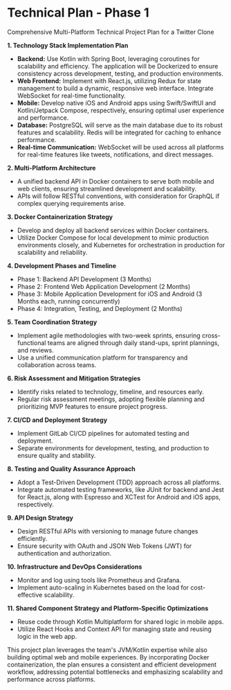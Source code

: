 # Technical Plan - Phase 1

Comprehensive Multi-Platform Technical Project Plan for a Twitter Clone

**1. Technology Stack Implementation Plan**

- **Backend:** Use Kotlin with Spring Boot, leveraging coroutines for scalability and efficiency. The application will be Dockerized to ensure consistency across development, testing, and production environments.
- **Web Frontend:** Implement with React.js, utilizing Redux for state management to build a dynamic, responsive web interface. Integrate WebSocket for real-time functionality.
- **Mobile:** Develop native iOS and Android apps using Swift/SwiftUI and Kotlin/Jetpack Compose, respectively, ensuring optimal user experience and performance.
- **Database:** PostgreSQL will serve as the main database due to its robust features and scalability. Redis will be integrated for caching to enhance performance.
- **Real-time Communication:** WebSocket will be used across all platforms for real-time features like tweets, notifications, and direct messages.

**2. Multi-Platform Architecture**

- A unified backend API in Docker containers to serve both mobile and web clients, ensuring streamlined development and scalability.
- APIs will follow RESTful conventions, with consideration for GraphQL if complex querying requirements arise.

**3. Docker Containerization Strategy**

- Develop and deploy all backend services within Docker containers.
- Utilize Docker Compose for local development to mimic production environments closely, and Kubernetes for orchestration in production for scalability and reliability.

**4. Development Phases and Timeline**

- Phase 1: Backend API Development (3 Months)
- Phase 2: Frontend Web Application Development (2 Months)
- Phase 3: Mobile Application Development for iOS and Android (3 Months each, running concurrently)
- Phase 4: Integration, Testing, and Deployment (2 Months)

**5. Team Coordination Strategy**

- Implement agile methodologies with two-week sprints, ensuring cross-functional teams are aligned through daily stand-ups, sprint plannings, and reviews.
- Use a unified communication platform for transparency and collaboration across teams.

**6. Risk Assessment and Mitigation Strategies**

- Identify risks related to technology, timeline, and resources early.
- Regular risk assessment meetings, adopting flexible planning and prioritizing MVP features to ensure project progress.

**7. CI/CD and Deployment Strategy**

- Implement GitLab CI/CD pipelines for automated testing and deployment.
- Separate environments for development, testing, and production to ensure quality and stability.

**8. Testing and Quality Assurance Approach**

- Adopt a Test-Driven Development (TDD) approach across all platforms.
- Integrate automated testing frameworks, like JUnit for backend and Jest for React.js, along with Espresso and XCTest for Android and iOS apps, respectively.

**9. API Design Strategy**

- Design RESTful APIs with versioning to manage future changes efficiently.
- Ensure security with OAuth and JSON Web Tokens (JWT) for authentication and authorization.

**10. Infrastructure and DevOps Considerations**

- Monitor and log using tools like Prometheus and Grafana.
- Implement auto-scaling in Kubernetes based on the load for cost-effective scalability.

**11. Shared Component Strategy and Platform-Specific Optimizations**

- Reuse code through Kotlin Multiplatform for shared logic in mobile apps.
- Utilize React Hooks and Context API for managing state and reusing logic in the web app.

This project plan leverages the team's JVM/Kotlin expertise while also building optimal web and mobile experiences. By incorporating Docker containerization, the plan ensures a consistent and efficient development workflow, addressing potential bottlenecks and emphasizing scalability and performance across platforms.